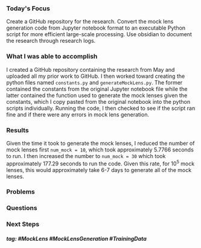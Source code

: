 ### Today's Focus

Create a GitHub repository for the research. Convert the mock lens generation code from Jupyter notebook format to an executable Python script for more efficient large-scale processing. Use obsidian to document the research through research logs. 

### What I was able to accomplish

I created a GitHub repository containing the research from May and uploaded all my prior work to GitHub. I then worked toward creating the python files named ```constants.py``` and ```generateMockLens.py```. The former contained the constants from the original Jupyter notebook file while the latter contained the function used to generate the mock lenses given the constants, which I copy pasted from the original notebook into the python scripts individually. Running the code, I then checked to see if the script ran fine and if there were any errors in mock lens generation.  

### Results

Given the time it took to generate the mock lenses, I reduced the number of mock lenses first ```num_mock = 10```, which took approximately 5.7766 seconds to run. I then increased the number to ```num_mock = 30``` which took approximately $177.29$ seconds to run the code. Given this rate, for $10^5$ mock lenses, this would approximately take 6-7 days to generate all of the mock lenses. 


### Problems

### Questions

### Next Steps

##### tag: #MockLens #MockLensGeneration #TrainingData